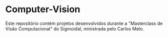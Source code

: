 # Computer-Vision
Este repositório contém projetos desenvolvidos durante a "Masterclass de Visão Computacional" do Sigmoidal, ministrada pelo Carlos Melo.
